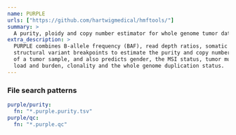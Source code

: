```yaml
---
name: PURPLE
urls: ["https://github.com/hartwigmedical/hmftools/"]
summary: >
  A purity, ploidy and copy number estimator for whole genome tumor data
extra_description: >
  PURPLE combines B-allele frequency (BAF), read depth ratios, somatic variants and
  structural variant breakpoints to estimate the purity and copy number profile
  of a tumor sample, and also predicts gender, the MSI status, tumor mutational
  load and burden, clonality and the whole genome duplication status.
---
```


### File search patterns

```yaml
purple/purity:
  fn: "*.purple.purity.tsv"
purple/qc:
  fn: "*.purple.qc"
```
